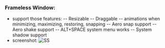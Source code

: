 ### Frameless Window:
- support those features:
-- Resizable
-- Draggable
-- animations when minimizing, maximizing, restoring, snapping
-- Aero snap support
-- Aero shake support
-- ALT+SPACE system menu works
-- System shadow support
- screenshot:
![SS](https://i.imgur.com/W7QVNst.png)
